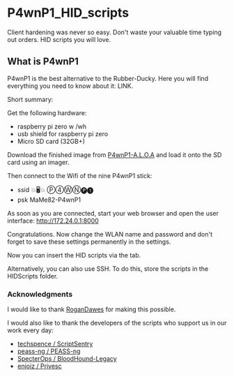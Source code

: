 # P4wnP1_HID_scripts
Client hardening was never so easy. Don't waste your valuable time typing out orders. HID scripts you will love.

## What is P4wnP1
P4wnP1 is the best alternative to the Rubber-Ducky. Here you will find everything you need to know about it: LINK.

Short summary:

Get the following hardware:
* raspberry pi zero w /wh
* usb shield for raspberry pi zero
* Micro SD card (32GB+)

Download the finished image from [P4wnP1-A.L.O.A](https://github.com/RoganDawes/P4wnP1_aloa/releases/tag/v0.1.1-beta) and load it onto the SD card using an imager.

Then connect to the Wifi of the nine P4wnP1 stick:
* ssid 💥🖥💥 Ⓟ➃ⓌⓃ🅟❶
* psk MaMe82-P4wnP1

As soon as you are connected, start your web browser and open the user interface: http://172.24.0.1:8000

Congratulations. Now change the WLAN name and password and don't forget to save these settings permanently in the settings.

Now you can insert the HID scripts via the tab.

Alternatively, you can also use SSH. To do this, store the scripts in the HIDScripts folder.

### Acknowledgments

I would like to thank [RoganDawes](https://github.com/RoganDawes/P4wnP1_aloa) for making this possible. 

I would also like to thank the developers of the scripts who support us in our work every day:
* [techspence / ScriptSentry](https://github.com/techspence/ScriptSentry/tree/main)
* [peass-ng / PEASS-ng](https://github.com/peass-ng/PEASS-ng)
* [SpecterOps / BloodHound-Legacy](https://github.com/SpecterOps/BloodHound-Legacy)
* [enjoiz / Privesc](https://github.com/enjoiz/Privesc)